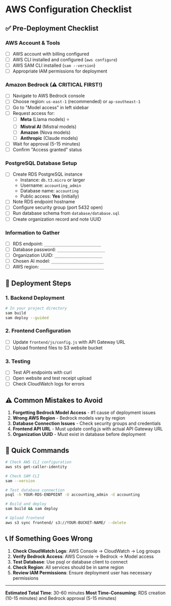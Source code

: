 # AWS Configuration Checklist

## ✅ **Pre-Deployment Checklist**

### AWS Account & Tools
- [ ] AWS account with billing configured
- [ ] AWS CLI installed and configured (`aws configure`)
- [ ] AWS SAM CLI installed (`sam --version`)
- [ ] Appropriate IAM permissions for deployment

### Amazon Bedrock (⚠️ CRITICAL FIRST!)
- [ ] Navigate to AWS Bedrock console
- [ ] Choose region: `us-east-1` (recommended) or `ap-southeast-1`
- [ ] Go to "Model access" in left sidebar
- [ ] Request access for:
  - [ ] **Meta** (Llama models) ⭐ 
  - [ ] **Mistral AI** (Mistral models)
  - [ ] **Amazon** (Nova models)
  - [ ] **Anthropic** (Claude models)
- [ ] Wait for approval (5-15 minutes)
- [ ] Confirm "Access granted" status

### PostgreSQL Database Setup
- [ ] Create RDS PostgreSQL instance
  - Instance: `db.t3.micro` or larger
  - Username: `accounting_admin`
  - Database name: `accounting`
  - Public access: **Yes** (initially)
- [ ] Note RDS endpoint hostname
- [ ] Configure security group (port 5432 open)
- [ ] Run database schema from `database/database.sql`
- [ ] Create organization record and note UUID

### Information to Gather
- [ ] RDS endpoint: `_________________________`
- [ ] Database password: `_____________________`
- [ ] Organization UUID: `_____________________`
- [ ] Chosen AI model: `_______________________`
- [ ] AWS region: `____________________________`

## 🚀 **Deployment Steps**

### 1. Backend Deployment
```bash
# In your project directory
sam build
sam deploy --guided
```

### 2. Frontend Configuration
- [ ] Update `frontend/js/config.js` with API Gateway URL
- [ ] Upload frontend files to S3 website bucket

### 3. Testing
- [ ] Test API endpoints with curl
- [ ] Open website and test receipt upload
- [ ] Check CloudWatch logs for errors

## ⚠️ **Common Mistakes to Avoid**

1. **Forgetting Bedrock Model Access** - #1 cause of deployment issues
2. **Wrong AWS Region** - Bedrock models vary by region
3. **Database Connection Issues** - Check security groups and credentials
4. **Frontend API URL** - Must update config.js with actual API Gateway URL
5. **Organization UUID** - Must exist in database before deployment

## 🔧 **Quick Commands**

```bash
# Check AWS CLI configuration
aws sts get-caller-identity

# Check SAM CLI
sam --version

# Test database connection
psql -h YOUR-RDS-ENDPOINT -U accounting_admin -d accounting

# Build and deploy
sam build && sam deploy

# Upload frontend
aws s3 sync frontend/ s3://YOUR-BUCKET-NAME/ --delete
```

## 📞 **If Something Goes Wrong**

1. **Check CloudWatch Logs**: AWS Console → CloudWatch → Log groups
2. **Verify Bedrock Access**: AWS Console → Bedrock → Model access
3. **Test Database**: Use psql or database client to connect
4. **Check Region**: All services should be in same region
5. **Review IAM Permissions**: Ensure deployment user has necessary permissions

---

**Estimated Total Time**: 30-60 minutes
**Most Time-Consuming**: RDS creation (10-15 minutes) and Bedrock approval (5-15 minutes)